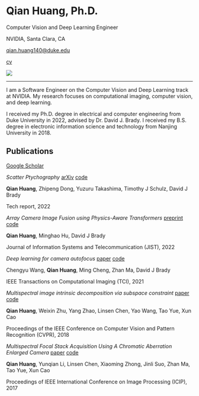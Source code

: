 # Qian Huang, Ph.D.

Computer Vision and Deep Learning Engineer

NVIDIA, Santa Clara, CA

qian.huang140@duke.edu

[cv](cv2022.pdf)

![](photo.jpg)

---
I am a Software Engineer on the Computer Vision and Deep Learning track at NVIDIA. My research focuses on computational imaging, computer vision, and deep learning.

I received my Ph.D. degree in electrical and computer engineering from Duke University in 2022, advised by Dr. David J. Brady. I received my B.S. degree in electronic information science and technology from Nanjing University in 2018.

## Publications
[Google Scholar](https://scholar.google.com/citations?user=MbdZteAAAAAJ&hl=en)

_Scatter Ptychography_ [arXiv]() [code]()

**Qian Huang**, Zhipeng Dong, Yuzuru Takashima, Timothy J Schulz, David J Brady

Tech report, 2022

_Array Camera Image Fusion using Physics-Aware Transformers_ [preprint]() [code]()

**Qian Huang**, Minghao Hu, David J Brady

Journal of Information Systems and Telecommunication (JIST), 2022

_Deep learning for camera autofocus_ [paper]() [code]()

Chengyu Wang, **Qian Huang**, Ming Cheng, Zhan Ma, David J Brady

IEEE Transactions on Computational Imaging (TCI), 2021

_Multispectral image intrinsic decomposition via subspace constraint_ [paper]() [code]()

**Qian Huang**, Weixin Zhu, Yang Zhao, Linsen Chen, Yao Wang, Tao Yue, Xun Cao

Proceedings of the IEEE Conference on Computer Vision and Pattern Recognition (CVPR), 2018

_Multispectral Focal Stack Acquisition Using A Chromatic Aberration Enlarged Camera_ [paper]() [code]()

**Qian Huang**, Yunqian Li, Linsen Chen, Xiaoming Zhong, Jinli Suo, Zhan Ma, Tao Yue, Xun Cao

Proceedings of IEEE International Conference on Image Processing (ICIP), 2017